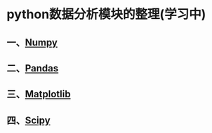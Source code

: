 # python数据分析模块的整理(学习中)

## 一、[Numpy](https://github.com/WZP111/Machine-Learning/tree/master/Python%E6%95%B0%E6%8D%AE%E5%88%86%E6%9E%90%E6%A8%A1%E5%9D%97/Numpy)
## 二、[Pandas]()
## 三、[Matplotlib]()
## 四、[Scipy]()
